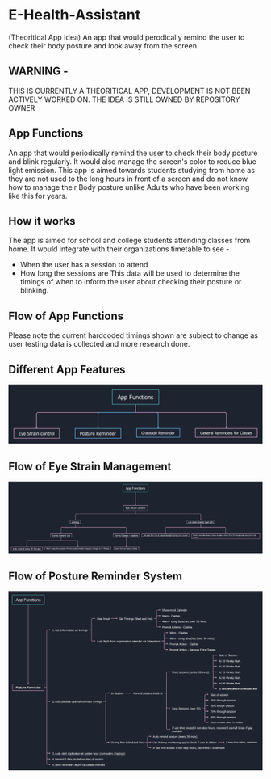 # E-Health-Assistant
(Theoritical App Idea) An app that would perodically remind the user to check their body posture and look away from the screen.

## WARNING - 
THIS IS CURRENTLY A THEORITICAL APP, DEVELOPMENT IS NOT BEEN ACTIVELY WORKED ON. THE IDEA IS STILL OWNED BY REPOSITORY OWNER

## App Functions
An app that would periodically remind the user to check their body posture and blink regularly. It would also manage the screen's color to reduce blue light emission. This app is aimed towards students studying from home as they are not used to the long hours in front of a screen and do not know how to manage their Body posture unlike Adults who have been working like this for years.

## How it works
The app is aimed for school and college students attending classes from home. It would integrate with their organizations timetable to see -
* When the user has a session to attend
* How long the sessions are
This data will be used to determine the timings of when to inform the user about checking their posture or blinking.

## Flow of App Functions
Please note the current hardcoded timings shown are subject to change as user testing data is collected and more research done.


## Different App Features
![Alt text](/photos/App.jpg?raw=true "Different App Features")

## Flow of Eye Strain Management
![Alt text](/photos/Eye%20Strain%20Flow.jpg?raw=true "Flow of Eye Strain Management")

## Flow of Posture Reminder System
![Alt text](/photos/Posture%20Reminder%20Flow.jpg?raw=true "Flow of Posture Reminder System")
